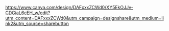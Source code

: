 https://www.canva.com/design/DAFxxxZCWd0/XY5EkOJJv-CDGiaL6cEH_w/edit?utm_content=DAFxxxZCWd0&utm_campaign=designshare&utm_medium=link2&utm_source=sharebutton